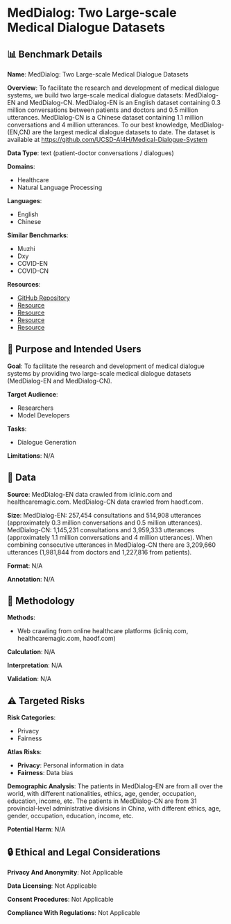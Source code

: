 # MedDialog: Two Large-scale Medical Dialogue Datasets

## 📊 Benchmark Details

**Name**: MedDialog: Two Large-scale Medical Dialogue Datasets

**Overview**: To facilitate the research and development of medical dialogue systems, we build two large-scale medical dialogue datasets: MedDialog-EN and MedDialog-CN. MedDialog-EN is an English dataset containing 0.3 million conversations between patients and doctors and 0.5 million utterances. MedDialog-CN is a Chinese dataset containing 1.1 million conversations and 4 million utterances. To our best knowledge, MedDialog-(EN,CN) are the largest medical dialogue datasets to date. The dataset is available at https://github.com/UCSD-AI4H/Medical-Dialogue-System

**Data Type**: text (patient-doctor conversations / dialogues)

**Domains**:
- Healthcare
- Natural Language Processing

**Languages**:
- English
- Chinese

**Similar Benchmarks**:
- Muzhi
- Dxy
- COVID-EN
- COVID-CN

**Resources**:
- [GitHub Repository](https://github.com/UCSD-AI4H/Medical-Dialogue-System)
- [Resource](https://www.icliniq.com/)
- [Resource](https://www.healthcaremagic.com/)
- [Resource](https://www.haodf.com/)
- [Resource](https://arxiv.org/abs/2004.03329)

## 🎯 Purpose and Intended Users

**Goal**: To facilitate the research and development of medical dialogue systems by providing two large-scale medical dialogue datasets (MedDialog-EN and MedDialog-CN).

**Target Audience**:
- Researchers
- Model Developers

**Tasks**:
- Dialogue Generation

**Limitations**: N/A

## 💾 Data

**Source**: MedDialog-EN data crawled from iclinic.com and healthcaremagic.com. MedDialog-CN data crawled from haodf.com.

**Size**: MedDialog-EN: 257,454 consultations and 514,908 utterances (approximately 0.3 million conversations and 0.5 million utterances). MedDialog-CN: 1,145,231 consultations and 3,959,333 utterances (approximately 1.1 million conversations and 4 million utterances). When combining consecutive utterances in MedDialog-CN there are 3,209,660 utterances (1,981,844 from doctors and 1,227,816 from patients).

**Format**: N/A

**Annotation**: N/A

## 🔬 Methodology

**Methods**:
- Web crawling from online healthcare platforms (icliniq.com, healthcaremagic.com, haodf.com)

**Calculation**: N/A

**Interpretation**: N/A

**Validation**: N/A

## ⚠️ Targeted Risks

**Risk Categories**:
- Privacy
- Fairness

**Atlas Risks**:
- **Privacy**: Personal information in data
- **Fairness**: Data bias

**Demographic Analysis**: The patients in MedDialog-EN are from all over the world, with different nationalities, ethics, age, gender, occupation, education, income, etc. The patients in MedDialog-CN are from 31 provincial-level administrative divisions in China, with different ethics, age, gender, occupation, education, income, etc.

**Potential Harm**: N/A

## 🔒 Ethical and Legal Considerations

**Privacy And Anonymity**: Not Applicable

**Data Licensing**: Not Applicable

**Consent Procedures**: Not Applicable

**Compliance With Regulations**: Not Applicable
